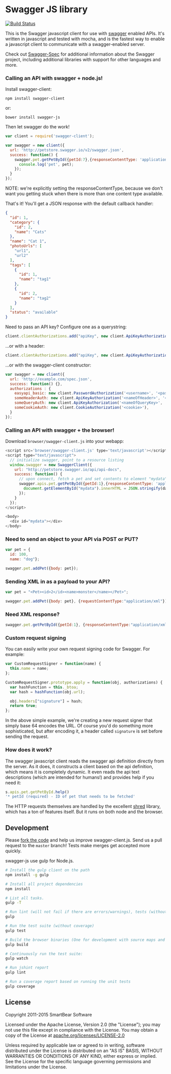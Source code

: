 # Swagger JS library

[![Build Status](https://travis-ci.org/swagger-api/swagger-js.svg?branch=master)](https://travis-ci.org/swagger-api/swagger-js)

This is the Swagger javascript client for use with [swagger](http://swagger.io) enabled APIs.
It's written in javascript and tested with mocha, and is the fastest way to enable a javascript client to communicate with a swagger-enabled server.

Check out [Swagger-Spec](https://github.com/swagger-api/swagger-spec) for additional information about the Swagger project, including additional libraries with support for other languages and more.


### Calling an API with swagger + node.js!

Install swagger-client:
```
npm install swagger-client
```

or:

```
bower install swagger-js
```

Then let swagger do the work!
```js
var client = require('swagger-client');

var swagger = new client({
  url: 'http://petstore.swagger.io/v2/swagger.json',
  success: function() {
    swagger.pet.getPetById({petId:7},{responseContentType: 'application/json'},function(pet){
      console.log('pet', pet);
    });
  }
});
```

NOTE: we're explicitly setting the responseContentType, because we don't want you getting stuck when there is more than one content type available.

That's it!  You'll get a JSON response with the default callback handler:

```json
{
  "id": 1,
  "category": {
    "id": 2,
    "name": "Cats"
  },
  "name": "Cat 1",
  "photoUrls": [
    "url1",
    "url2"
  ],
  "tags": [
    {
      "id": 1,
      "name": "tag1"
    },
    {
      "id": 2,
      "name": "tag2"
    }
  ],
  "status": "available"
}
```

Need to pass an API key?  Configure one as a querystring:

```js
client.clientAuthorizations.add("apiKey", new client.ApiKeyAuthorization("api_key","special-key","query"));
```

...or with a header:

```js
client.clientAuthorizations.add("apiKey", new client.ApiKeyAuthorization("api_key","special-key","header"));
```

...or with the swagger-client constructor:

```js
var swagger = new client({
  url: 'http://example.com/spec.json',
  success: function() {},
  authorizations : {
    easyapi_basic: new client.PasswordAuthorization('<username>', '<password>'),
    someHeaderAuth: new client.ApiKeyAuthorization('<nameOfHeader>', '<value>', 'header'),
    someQueryAuth: new client.ApiKeyAuthorization('<nameOfQueryKey>', '<value>', 'query'),
    someCookieAuth: new client.CookieAuthorization('<cookie>'),
  }
});
```

### Calling an API with swagger + the browser!

Download `browser/swagger-client.js` into your webapp:

```js
<script src='browser/swagger-client.js' type='text/javascript'></script>
<script type="text/javascript">
  // initialize swagger, point to a resource listing
  window.swagger = new SwaggerClient({
    url: "http://petstore.swagger.io/api/api-docs",
    success: function() {
      // upon connect, fetch a pet and set contents to element "mydata"
      swagger.apis.pet.getPetById({petId:1},{responseContentType: 'application/json'}, function(data) {
        document.getElementById("mydata").innerHTML = JSON.stringify(data.obj);
      });
    }
  });
</script>

<body>
  <div id="mydata"></div>
</body>
```

### Need to send an object to your API via POST or PUT?
```js
var pet = {
  id: 100,
  name: "dog"};

swagger.pet.addPet({body: pet});
```

### Sending XML in as a payload to your API?
```js
var pet = "<Pet><id>2</id><name>monster</name></Pet>";

swagger.pet.addPet({body: pet}, {requestContentType:"application/xml"});
```

### Need XML response?
```js
swagger.pet.getPetById({petId:1}, {responseContentType:"application/xml"});
```

### Custom request signing
You can easily write your own request signing code for Swagger.  For example:

```js
var CustomRequestSigner = function(name) {
  this.name = name;
};

CustomRequestSigner.prototype.apply = function(obj, authorizations) {
  var hashFunction = this._btoa;
  var hash = hashFunction(obj.url);

  obj.headers["signature"] = hash;
  return true;
};
```

In the above simple example, we're creating a new request signer that simply
base 64 encodes the URL.  Of course you'd do something more sophisticated, but
after encoding it, a header called `signature` is set before sending the request.

### How does it work?
The swagger javascript client reads the swagger api definition directly from the server.  As it does, it constructs a client based on the api definition, which means it is completely dynamic.  It even reads the api text descriptions (which are intended for humans!) and provides help if you need it:

```js
s.apis.pet.getPetById.help()
'* petId (required) - ID of pet that needs to be fetched'
```

The HTTP requests themselves are handled by the excellent [shred](https://github.com/automatthew/shred) library, which has a ton of features itself.  But it runs on both node and the browser.


Development
-----------

Please [fork the code](https://github.com/swagger-api/swagger-js) and help us improve
swagger-client.js. Send us a pull request to the `master` branch!  Tests make merges get accepted more quickly.

swagger-js use gulp for Node.js.

```bash
# Install the gulp client on the path
npm install -g gulp

# Install all project dependencies
npm install
```

```bash
# List all tasks.
gulp -T

# Run lint (will not fail if there are errors/warnings), tests (without coverage) and builds the browser binaries
gulp

# Run the test suite (without coverage)
gulp test

# Build the browser binaries (One for development with source maps and one that is minified and without source maps) in the browser directory
gulp build

# Continuously run the test suite:
gulp watch

# Run jshint report
gulp lint

# Run a coverage report based on running the unit tests
gulp coverage
```

License
-------

Copyright 2011-2015 SmartBear Software

Licensed under the Apache License, Version 2.0 (the "License");
you may not use this file except in compliance with the License.
You may obtain a copy of the License at
[apache.org/licenses/LICENSE-2.0](http://www.apache.org/licenses/LICENSE-2.0)

Unless required by applicable law or agreed to in writing, software
distributed under the License is distributed on an "AS IS" BASIS,
WITHOUT WARRANTIES OR CONDITIONS OF ANY KIND, either express or implied.
See the License for the specific language governing permissions and
limitations under the License.
